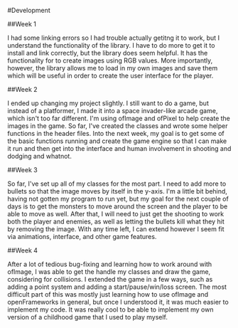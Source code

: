 #Development

##Week 1

I had some linking errors so I had trouble actually getitng it to work, but I understand the functionality
of the library. I have to do more to get it to install and link correctly, but the library does seem helpful.
It has the functionality for to create images using RGB values. More importantly, however, the library
allows me to load in my own images and save them which will be useful in order to create the user interface
for the player.

##Week 2

I ended up changing my project slightly. I still want to do a game, but instead of a platformer, I made it
into a space invader-like arcade game, which isn't too far different. I'm using ofImage and ofPixel to help
create the images in the game. So far, I've created the classes and wrote some helper functions in the
header files. Into the next week, my goal is to get some of the basic functions running and create the game
engine so that I can make it run and then get into the interface and human involvement in shooting and
dodging and whatnot.

##Week 3

So far, I've set up all of my classes for the most part. I need to add more to bullets so that the image
moves by itself in the y-axis. I'm a little bit behind, having not gotten my program to run yet, but
my goal for the next couple of days is to get the monsters to move around the screen and the player to be 
able to move as well. After that, I will need to just get the shooting to work both the player and enemies,
as well as letting the bullets kill what they hit by removing the image. With any time left, I can extend
however I seem fit via animations, interface, and other game features. 

##Week 4

After a lot of tedious bug-fixing and learning how to work around with ofImage, I was able to get the
handle my classes and draw the game, considering for collisions. I extended the game in a few ways, such
as adding a point system and adding a start/pause/win/loss screen. The most difficult part of this was
mostly just learning how to use ofImage and openFrameworks in general, but once I understood it, it was
much easier to implement my code. It was really cool to be able to implement my own version of a childhood
game that I used to play myself.